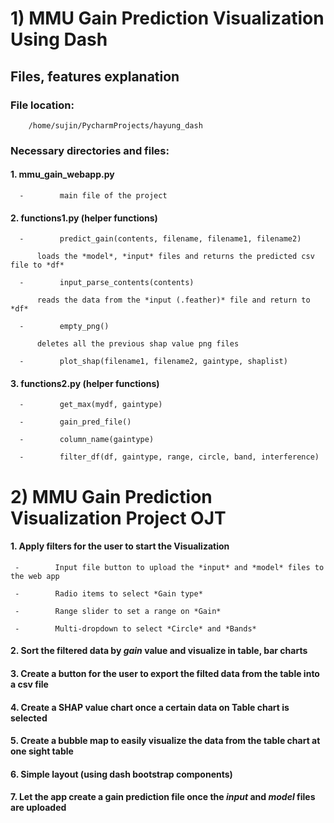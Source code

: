 # 1) MMU Gain Prediction Visualization Using Dash

 

## Files, features explanation

### File location:

        /home/sujin/PycharmProjects/hayung_dash

### Necessary directories and files:

#### 1.   mmu_gain_webapp.py

      -        main file of the project

#### 2.   functions1.py (helper functions)

      -        predict_gain(contents, filename, filename1, filename2)

          loads the *model*, *input* files and returns the predicted csv file to *df* 

      -        input_parse_contents(contents)

          reads the data from the *input (.feather)* file and return to *df* 

      -        empty_png()

          deletes all the previous shap value png files

      -        plot_shap(filename1, filename2, gaintype, shaplist)
  

#### 3.  functions2.py (helper functions)

      -        get_max(mydf, gaintype)

      -        gain_pred_file()

      -        column_name(gaintype)

      -        filter_df(df, gaintype, range, circle, band, interference)





# 2) MMU Gain Prediction Visualization Project OJT

####   1. Apply filters for the user to start the Visualization

     -        Input file button to upload the *input* and *model* files to the web app 

     -        Radio items to select *Gain type* 

     -        Range slider to set a range on *Gain*

     -        Multi-dropdown to select *Circle* and *Bands*

####   2.  Sort the filtered data by *gain* value and visualize in table, bar charts

####   3.  Create a button for the user to export the filted data from the table into a csv file

####   4.  Create a SHAP value chart once a certain data on Table chart is selected

####   5. Create a bubble map to easily visualize the data from the table chart at one sight table 

####   6. Simple layout (using dash bootstrap components)

####   7. Let the app create a gain prediction file once the *input* and *model* files are uploaded
